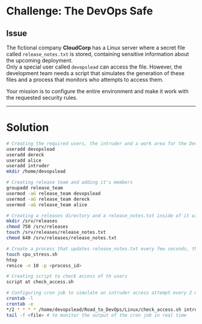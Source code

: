 # Challenge: The DevOps Safe

## Issue
The fictional company **CloudCorp** has a Linux server where a secret file called `release_notes.txt` is stored, containing sensitive information about the upcoming deployment.  
Only a special user called `devopslead` can access the file. However, the development team needs a script that simulates the generation of these files and a process that monitors who attempts to access them.  

Your mission is to configure the entire environment and make it work with the requested security rules.

---

# Solution

```bash
# Creating the required users, the intruder and a work area for the DevOps lead
useradd devopslead 
useradd dereck 
useradd alice 
useradd intruder
mkdir /home/devopslead

# Creating release team and adding it's members
groupadd release_team
usermod -aG release_team devopslead
usermod -aG release_team dereck
usermod -aG release_team alice

# Creating a releases directory and a release_notes.txt inside of it with its respective permissions
mkdir /srv/releases
chmod 750 /srv/releases
touch /srv/releases/release_notes.txt
chmod 640 /srv/releases/release_notes.txt

# Create a process that updates release_notes.txt every few seconds, then we need to track it and change it's priority
touch cpu_stress.sh
htop
renice -n 10 -p <process_id>

# Creating script to check access of th users
script at check_access.sh

# Configuring cron job to simulate an intruder access attempt every 2 minutes
crontab -l
crontab -e
*/2 * * * * /home/devopslead/Road_to_DevOps/Linux/check_access.sh intruder # add at the end of the file
tail -f <file> # to monitor the output of the cron job in real time
```
